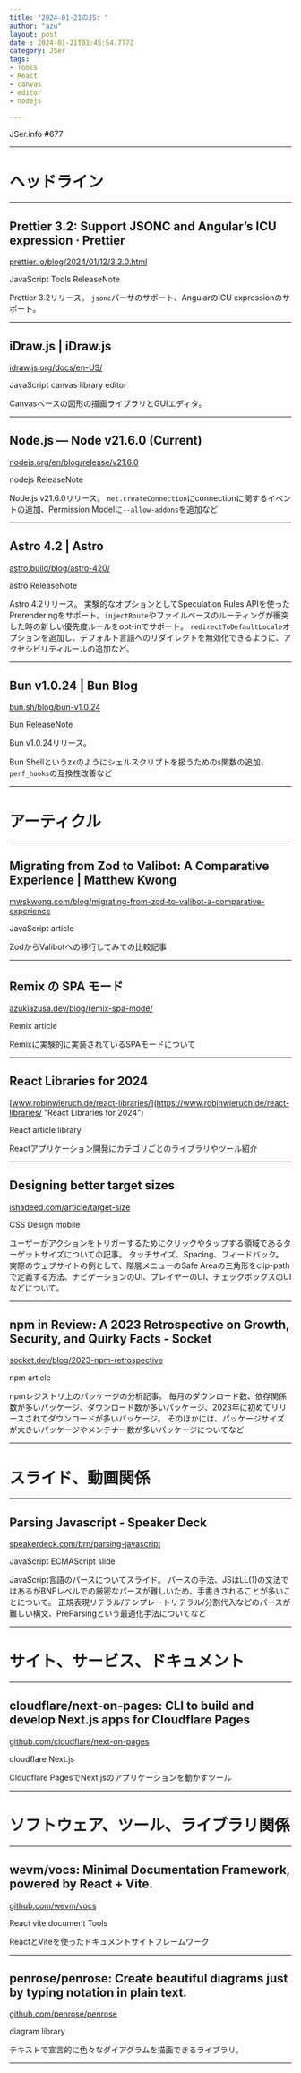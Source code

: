 ```yaml
---
title: "2024-01-21のJS: "
author: "azu"
layout: post
date : 2024-01-21T01:45:54.777Z
category: JSer
tags:
- Tools
- React
- canvas
- editor
- nodejs

---
```


JSer.info #677

----

<h1 class="site-genre">ヘッドライン</h1>

----

## Prettier 3.2: Support JSONC and Angular’s ICU expression · Prettier
[prettier.io/blog/2024/01/12/3.2.0.html](https://prettier.io/blog/2024/01/12/3.2.0.html "Prettier 3.2: Support JSONC and Angular’s ICU expression · Prettier")
<p class="jser-tags jser-tag-icon"><span class="jser-tag">JavaScript</span> <span class="jser-tag">Tools</span> <span class="jser-tag">ReleaseNote</span></p>

Prettier 3.2リリース。
`jsonc`パーサのサポート、AngularのICU expressionのサポート。


----

## iDraw.js | iDraw.js
[idraw.js.org/docs/en-US/](https://idraw.js.org/docs/en-US/ "iDraw.js | iDraw.js")
<p class="jser-tags jser-tag-icon"><span class="jser-tag">JavaScript</span> <span class="jser-tag">canvas</span> <span class="jser-tag">library</span> <span class="jser-tag">editor</span></p>

Canvasベースの図形の描画ライブラリとGUIエディタ。


----

## Node.js — Node v21.6.0 (Current)
[nodejs.org/en/blog/release/v21.6.0](https://nodejs.org/en/blog/release/v21.6.0 "Node.js — Node v21.6.0 (Current)")
<p class="jser-tags jser-tag-icon"><span class="jser-tag">nodejs</span> <span class="jser-tag">ReleaseNote</span></p>

Node.js v21.6.0リリース。
`net.createConnection`にconnectionに関するイベントの追加、Permission Modelに`--allow-addons`を追加など


----

## Astro 4.2 | Astro
[astro.build/blog/astro-420/](https://astro.build/blog/astro-420/ "Astro 4.2 | Astro")
<p class="jser-tags jser-tag-icon"><span class="jser-tag">astro</span> <span class="jser-tag">ReleaseNote</span></p>

Astro 4.2リリース。
実験的なオプションとしてSpeculation Rules APIを使ったPrerenderingをサポート。`injectRoute`やファイルベースのルーティングが衝突した時の新しい優先度ルールをopt-inでサポート。
`redirectToDefaultLocale`オプションを追加し、デフォルト言語へのリダイレクトを無効化できるように、アクセシビリティルールの追加など。


----

## Bun v1.0.24 | Bun Blog
[bun.sh/blog/bun-v1.0.24](https://bun.sh/blog/bun-v1.0.24 "Bun v1.0.24 | Bun Blog")
<p class="jser-tags jser-tag-icon"><span class="jser-tag">Bun</span> <span class="jser-tag">ReleaseNote</span></p>

Bun v1.0.24リリース。

Bun Shellというzxのようにシェルスクリプトを扱うための`$`関数の追加、`perf_hooks`の互換性改善など


----
<h1 class="site-genre">アーティクル</h1>

----

## Migrating from Zod to Valibot: A Comparative Experience | Matthew Kwong
[mwskwong.com/blog/migrating-from-zod-to-valibot-a-comparative-experience](https://mwskwong.com/blog/migrating-from-zod-to-valibot-a-comparative-experience "Migrating from Zod to Valibot: A Comparative Experience | Matthew Kwong")
<p class="jser-tags jser-tag-icon"><span class="jser-tag">JavaScript</span> <span class="jser-tag">article</span></p>

ZodからValibotへの移行してみての比較記事


----

## Remix の SPA モード
[azukiazusa.dev/blog/remix-spa-mode/](https://azukiazusa.dev/blog/remix-spa-mode/ "Remix の SPA モード")
<p class="jser-tags jser-tag-icon"><span class="jser-tag">Remix</span> <span class="jser-tag">article</span></p>

Remixに実験的に実装されているSPAモードについて


----

## React Libraries for 2024
[www.robinwieruch.de/react-libraries/](https://www.robinwieruch.de/react-libraries/ "React Libraries for 2024")
<p class="jser-tags jser-tag-icon"><span class="jser-tag">React</span> <span class="jser-tag">article</span> <span class="jser-tag">library</span></p>

Reactアプリケーション開発にカテゴリごとのライブラリやツール紹介


----

## Designing better target sizes
[ishadeed.com/article/target-size](https://ishadeed.com/article/target-size "Designing better target sizes")
<p class="jser-tags jser-tag-icon"><span class="jser-tag">CSS</span> <span class="jser-tag">Design</span> <span class="jser-tag">mobile</span></p>

ユーザーがアクションをトリガーするためにクリックやタップする領域であるターゲットサイズについての記事。
タッチサイズ、Spacing、フィードバック。
実際のウェブサイトの例として、階層メニューのSafe Areaの三角形をclip-pathで定義する方法、ナビゲーションのUI、プレイヤーのUI、チェックボックスのUIなどについて。


----

## npm in Review: A 2023 Retrospective on Growth, Security, and Quirky Facts - Socket
[socket.dev/blog/2023-npm-retrospective](https://socket.dev/blog/2023-npm-retrospective "npm in Review: A 2023 Retrospective on Growth, Security, and Quirky Facts - Socket")
<p class="jser-tags jser-tag-icon"><span class="jser-tag">npm</span> <span class="jser-tag">article</span></p>

npmレジストリ上のパッケージの分析記事。
毎月のダウンロード数、依存関係数が多いパッケージ、ダウンロード数が多いパッケージ、2023年に初めてリリースされてダウンロードが多いパッケージ。
そのほかには、パッケージサイズが大きいパッケージやメンテナー数が多いパッケージについてなど


----
<h1 class="site-genre">スライド、動画関係</h1>

----

## Parsing Javascript - Speaker Deck
[speakerdeck.com/brn/parsing-javascript](https://speakerdeck.com/brn/parsing-javascript "Parsing Javascript - Speaker Deck")
<p class="jser-tags jser-tag-icon"><span class="jser-tag">JavaScript</span> <span class="jser-tag">ECMAScript</span> <span class="jser-tag">slide</span></p>

JavaScript言語のパースについてスライド。
パースの手法、JSはLL(1)の文法ではあるがBNFレベルでの厳密なパースが難しいため、手書きされることが多いことについて。
正規表現リテラル/テンプレートリテラル/分割代入などのパースが難しい構文、PreParsingという最適化手法についてなど


----
<h1 class="site-genre">サイト、サービス、ドキュメント</h1>

----

## cloudflare/next-on-pages: CLI to build and develop Next.js apps for Cloudflare Pages
[github.com/cloudflare/next-on-pages](https://github.com/cloudflare/next-on-pages "cloudflare/next-on-pages: CLI to build and develop Next.js apps for Cloudflare Pages")
<p class="jser-tags jser-tag-icon"><span class="jser-tag">cloudflare</span> <span class="jser-tag">Next.js</span></p>

Cloudflare PagesでNext.jsのアプリケーションを動かすツール


----
<h1 class="site-genre">ソフトウェア、ツール、ライブラリ関係</h1>

----

## wevm/vocs: Minimal Documentation Framework, powered by React + Vite.
[github.com/wevm/vocs](https://github.com/wevm/vocs "wevm/vocs: Minimal Documentation Framework, powered by React + Vite.")
<p class="jser-tags jser-tag-icon"><span class="jser-tag">React</span> <span class="jser-tag">vite</span> <span class="jser-tag">document</span> <span class="jser-tag">Tools</span></p>

ReactとViteを使ったドキュメントサイトフレームワーク


----

## penrose/penrose: Create beautiful diagrams just by typing notation in plain text.
[github.com/penrose/penrose](https://github.com/penrose/penrose "penrose/penrose: Create beautiful diagrams just by typing notation in plain text.")
<p class="jser-tags jser-tag-icon"><span class="jser-tag">diagram</span> <span class="jser-tag">library</span></p>

テキストで宣言的に色々なダイアグラムを描画できるライブラリ。


----
